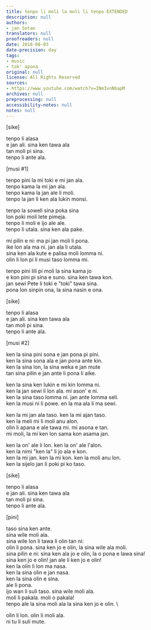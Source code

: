 ```yaml
---
title: tenpo li moli la moli li tenpo EXTENDED
description: null
authors:
- jan Sotan
translators: null
proofreaders: null
date: 2018-08-03
date-precision: day
tags:
- music
- tok' apona
original: null
license: All Rights Reserved
sources:
- https://www.youtube.com/watch?v=INm3vnNbapM
archives: null
preprocessing: null
accessibility-notes: null
notes: null
---
```


[sike]

tenpo li alasa  \
e jan ali. sina ken tawa ala  \
tan moli pi sina.  \
tenpo li ante ala.

[musi #1]

tenpo pini la mi toki e mi jan ala.  \
tenpo kama la mi jan ala.  \
tenpo kama la jan ale li moli.  \
tenpo la jan li ken ala lukin monsi.

tenpo la soweli sina poka sina  \
lon poki moli lete pimeja.  \
tenpo li moli e ijo ale ale.  \
tenpo li utala. sina ken ala pake.

mi pilin e ni: ma pi jan moli li pona.  \
ike lon ala ma ni. jan ala li utala.  \
sina ken ala kute e palisa moli lomma ni.  \
olin li lon pi li musi taso lomma mi.

tenpo pini lili pi moli la sina kama jo  \
e kon pini pi sina e suno. sina ken tawa kon.  \
jan sewi Pete li toki e "toki" tawa sina.  \
pona lon sinpin ona, la sina nasin e ona.

[sike]

tenpo li alasa  \
e jan ali. sina ken tawa ala  \
tan moli pi sina.  \
tenpo li ante ala.

[musi #2]

ken la sina pini sona e jan pona pi pini.  \
ken la sina sona ala e jan pona ante kin.  \
ken la sina lon, la sina weka e jan mute  \
tan sina pilin e jan ante li pona li aike.

ken la sina ken lukin e mi kin lomma ni.  \
ken la jan sewi li lon ala. mi ason' e ni.  \
ken la sina taso lomma ni. jan ante lomma seli.  \
ken la musi ni li powe. en la ma ala li ma sewi.

ken la mi jan ala taso. ken la mi ajan taso.  \
ken la meli mi li moli anu alon.  \
olin li apana e ale tawa mi. mi asona e tan.  \
mi moli, la mi ken lon sama kon asama jan.

ken la on' ale li lon. ken la on' ale l'alon.  \
ken la nimi "ken la" li jo ala e kon.  \
ken la mi jan. ken la mi kon. ken la moli anu lon.  \
ken la sijelo jan li poki pi ko taso.

[sike]

tenpo li alasa  \
e jan ali. sina ken tawa ala  \
tan moli pi sina.  \
tenpo li ante ala.

[pini]

taso sina ken ante.  \
sina wile moli ala.  \
sina wile lon li tawa li olin tan ni:  \
olin li pona. sina ken jo e olin, la sina wile ala moli.  \
sina pilin e ni: sina ken ala jo e olin, la o pona e lawa sina!  \
sina ken jo e olin! jan ale li ken jo e olin!  \
ken la olin li lon ma nasa.  \
ken la sina olin e jan nasa.  \
ken la sina olin e sina.  \
ale li pona.  \
ijo wan li suli taso. sina wile moli ala.  \
moli li pakala. moli o pakala!  \
tenpo ale la sina moli ala la sina ken jo e olin.  \

olin li lon. olin li moli ala.  \
ni tu li suli mute.